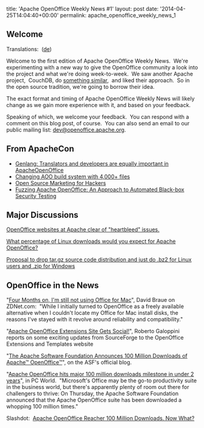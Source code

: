 title: 'Apache OpenOffice Weekly News #1'
layout: post
date: '2014-04-25T14:04:40+00:00'
permalink: apache_openoffice_weekly_news_1

<h2>Welcome <br /></h2> 
  <p>Translations:&nbsp; (<a href="https://cwiki.apache.org/confluence/pages/viewpage.action?pageId=40509525">de</a>) <br /></p> 
  <p>Welcome to the first edition of Apache OpenOffice Weekly News.&nbsp; We're experimenting with a new way to give the OpenOffice community a look into the project and what we're doing week-to-week.&nbsp; We saw another Apache project,&nbsp; CouchDB, do <a href="https://blogs.apache.org/couchdb/entry/couchdb_weekly_news_april_3%20From%20ApacheCon">something similar</a>,&nbsp; and liked their approach.&nbsp; So in the open source tradition, we're going to borrow their idea.</p> 
  <p>The exact format and timing of Apache OpenOffice Weekly News will likely change as we gain more experience with it, and based on your feedback.</p> 
  <p>Speaking of which, we welcome your feedback.&nbsp; You can respond with a comment on this blog post, of course.&nbsp; You can also send an email to our public mailing list: <a href="mailto:dev@openoffice.apache.org">dev@openoffice.apache.org</a>. <br /></p> 
  <h2>From ApacheCon<br /></h2> 
  <ul> 
    <li> 
      <div> 
        <div><a href="http://people.apache.org/%7Ejani/genlang.pdf">Genlang: Translators and developers are equally important in ApacheOpenOffice</a></div> 
      </div> 
    </li> 
    <li> 
      <div><a href="http://people.apache.org/%7Ejani/buildSysAOO.pdf">Changing AOO build system with 4,000+ files</a></div> 
    </li> 
    <li><a href="http://www.robweir.com/blog/publications/OpenSourceMarketingForHackers.pdf">Open Source Marketing for Hackers</a></li> 
    <li><a href="http://www.robweir.com/blog/publications/AOOFuzzing.pdf">Fuzzing Apache OpenOffice: An Approach to Automated Black-box Security Testing</a></li> 
  </ul> 
  <h2 id="OpenOfficeWeeklyNews(collectdraftshere)-MajorDiscussions">Major Discussions</h2> 
  <p><a href="http://www.mail-archive.com/dev@openoffice.apache.org/msg17739.html">OpenOffice websites at Apache clear of &quot;heartbleed&quot; issues.</a></p> 
  <p><a href="http://markmail.org/message/evl7t5jvyetxw3xt">What percentage of Linux downloads would you expect for Apache OpenOffice?</a></p> 
  <p><a href="http://markmail.org/thread/fjddgyoggh7uflka#query:+page:1+mid:tal4ofeebs2kh7z2+state:results">Proposal to drop tar.gz source code distribution and just do .bz2 for Linux users and .zip for Windows</a></p> 
  <h2 id="OpenOfficeWeeklyNews(collectdraftshere)-OpenOfficeintheNews">OpenOffice in the News</h2> 
  <p>&quot;<a href="http://www.zdnet.com/four-months-on-im-still-not-using-office-for-mac-7000028091/">Four Months on, I'm still not using Office for Mac</a>&quot;,
 David Braue on ZDNet.com:&nbsp; &quot;While I initially turned to OpenOffice as a
 freely available alternative when I couldn't locate my Office for Mac 
install disks, the reasons I've stayed with it revolve around 
reliability and compatibility.&quot;</p> 
  <p>&quot;<a href="http://sourceforge.net/blog/apache-openoffice-extensions-site-gets-social/">Apache OpenOffice Extensions Site Gets Social!</a>&quot;, Roberto Galoppini reports on some exciting updates from SourceForge to the OpenOffice Extensions and Templates website</p> 
  <p>&quot;<a href="https://blogs.apache.org/foundation/entry/the_apache_software_foundation_announces56">The Apache Software Foundation Announces 100 Million Downloads of Apache™ OpenOffice™</a>&quot;, on the ASF's official blog.</p> 
  <p>&quot;<a href="http://www.pcworld.com/article/2145161/apache-openoffice-hits-major-100-million-downloads-milestone-in-under-2-years.html">Apache OpenOffice hits major 100 million downloads milestone in under 2 years</a>&quot;, in PC World.&nbsp; &quot;<span>Microsoft's
 Office may be the go-to productivity suite in the business world, but 
there's apparently plenty of room out there for challengers to thrive: 
On Thursday, the Apache Software Foundation announced that the Apache 
OpenOffice suite has been downloaded a whopping 100 million times.&quot; </span></p> 
  <p>Slashdot:&nbsp; <a href="http://apache.slashdot.org/story/14/04/17/144228/apache-openoffice-reaches-100-million-downloads-now-what">Apache OpenOffice Reacher 100 Million Downloads. Now What?</a> <br /></p><br />
